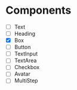 # Components

- [ ] Text
- [ ] Heading
- [X] Box
- [ ] Button
- [ ] TextInput
- [ ] TextArea
- [ ] Checkbox
- [ ] Avatar
- [ ] MultiStep